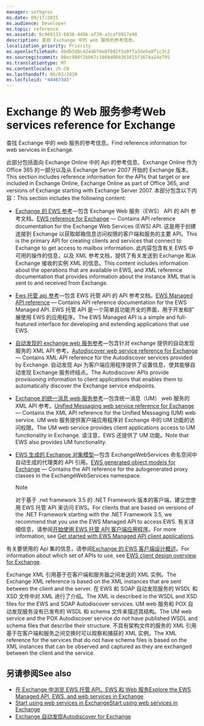 ```yaml
---
manager: sethgros
ms.date: 09/17/2015
ms.audience: Developer
ms.topic: reference
ms.assetid: 6c969133-6036-448b-af39-a3caf9917e98
description: 查找 Exchange 中的 web 服务的参考信息。
localization_priority: Priority
ms.openlocfilehash: 8bdb3d6c4244bf8e0f092f5a9ffa3de5e8f1c3c2
ms.sourcegitcommit: 88ec988f2bb67c1866d06b361615f3674a24e795
ms.translationtype: MT
ms.contentlocale: zh-CN
ms.lasthandoff: 06/03/2020
ms.locfileid: "44467345"
---
```

# <a name="web-services-reference-for-exchange"></a><span data-ttu-id="167a0-102">Exchange 的 Web 服务参考</span><span class="sxs-lookup"><span data-stu-id="167a0-102">Web services reference for Exchange</span></span>

<span data-ttu-id="167a0-103">查找 Exchange 中的 web 服务的参考信息。</span><span class="sxs-lookup"><span data-stu-id="167a0-103">Find reference information for web services in Exchange.</span></span>
  
<span data-ttu-id="167a0-104">此部分包括面向 Exchange Online 中的 Api 的参考信息、Exchange Online 作为 Office 365 的一部分以及从 Exchange Server 2007 开始的 Exchange 版本。</span><span class="sxs-lookup"><span data-stu-id="167a0-104">This section includes reference information for the APIs that target or are included in Exchange Online, Exchange Online as part of Office 365, and versions of Exchange starting with Exchange Server 2007.</span></span> <span data-ttu-id="167a0-105">本部分包含以下内容：</span><span class="sxs-lookup"><span data-stu-id="167a0-105">This section includes the following content:</span></span>
  
- <span data-ttu-id="167a0-106">[Exchange 的 EWS 参考](ews-reference-for-exchange.md)—包含 Exchange Web 服务（EWS） API 的 API 参考文档。</span><span class="sxs-lookup"><span data-stu-id="167a0-106">[EWS reference for Exchange](ews-reference-for-exchange.md) — Contains API reference documentation for the Exchange Web Services (EWS) API.</span></span> <span data-ttu-id="167a0-107">这是用于创建连接到 Exchange 以获取邮箱信息访问权限的客户端和服务的主要 API。</span><span class="sxs-lookup"><span data-stu-id="167a0-107">This is the primary API for creating clients and services that connect to Exchange to get access to mailbox information.</span></span> <span data-ttu-id="167a0-108">此内容包含有关 EWS 中可用的操作的信息，以及 XML 参考文档，提供了有关发送到 Exchange 和从 Exchange 接收的实例 XML 的信息。</span><span class="sxs-lookup"><span data-stu-id="167a0-108">This content includes information about the operations that are available in EWS, and XML reference documentation that provides information about the instance XML that is sent to and received from Exchange.</span></span> 
    
- <span data-ttu-id="167a0-109">[Ews 托管 api 参考](ews-managed-api-reference-for-exchange.md)—包含 EWS 托管 API 的 API 参考文档。</span><span class="sxs-lookup"><span data-stu-id="167a0-109">[EWS Managed API reference](ews-managed-api-reference-for-exchange.md) — Contains API reference documentation for the EWS Managed API.</span></span> <span data-ttu-id="167a0-110">EWS 托管 API 是一个简单且功能齐全的界面，用于开发和扩展使用 EWS 的应用程序。</span><span class="sxs-lookup"><span data-stu-id="167a0-110">The EWS Managed API is a simple and full-featured interface for developing and extending applications that use EWS.</span></span> 
    
- <span data-ttu-id="167a0-111">[自动发现的 exchange web 服务参考](autodiscover-web-service-reference-for-exchange.md)—包含针对 exchange 提供的自动发现服务的 XML API 参考。</span><span class="sxs-lookup"><span data-stu-id="167a0-111">[Autodiscover web service reference for Exchange](autodiscover-web-service-reference-for-exchange.md) — Contains XML API reference for the Autodiscover services provided by Exchange.</span></span> <span data-ttu-id="167a0-112">自动发现 Api 为客户端应用程序提供了设置信息，使其能够自动发现 Exchange 服务终结点。</span><span class="sxs-lookup"><span data-stu-id="167a0-112">The Autodiscover APIs provide provisioning information to client applications that enables them to automatically discover the Exchange service endpoints.</span></span> 
    
- <span data-ttu-id="167a0-113">[Exchange 的统一消息 web 服务参考](unified-messaging-web-service-reference-for-exchange.md)—包含统一消息（UM） web 服务的 XML API 参考。</span><span class="sxs-lookup"><span data-stu-id="167a0-113">[Unified Messaging web service reference for Exchange](unified-messaging-web-service-reference-for-exchange.md) — Contains the XML API reference for the Unified Messaging (UM) web service.</span></span> <span data-ttu-id="167a0-114">UM web 服务提供客户端应用程序对 Exchange 中的 UM 功能的访问权限。</span><span class="sxs-lookup"><span data-stu-id="167a0-114">The UM web service provides client applications access to UM functionality in Exchange.</span></span> <span data-ttu-id="167a0-115">请注意，EWS 还提供了 UM 功能。</span><span class="sxs-lookup"><span data-stu-id="167a0-115">Note that EWS also provides UM functionality.</span></span> 
    
- <span data-ttu-id="167a0-116">[EWS 生成的 Exchange 对象模型](ews-generated-object-models-reference-for-exchange.md)—包含 ExchangeWebServices 命名空间中自动生成的代理类的 API 引用。</span><span class="sxs-lookup"><span data-stu-id="167a0-116">[EWS generated object models for Exchange](ews-generated-object-models-reference-for-exchange.md) — Contains the API reference for the autogenerated proxy classes in the ExchangeWebServices namespace.</span></span> 
    
    > [!NOTE]
    > <span data-ttu-id="167a0-117">对于基于 .net framework 3.5 的 .NET Framework 版本的客户端，建议您使用 EWS 托管 API 来访问 EWS。</span><span class="sxs-lookup"><span data-stu-id="167a0-117">For clients that are based on versions of the .NET Framework starting with the .NET Framework 3.5, we recommend that you use the EWS Managed API to access EWS.</span></span> <span data-ttu-id="167a0-118">有关详细信息，请参阅[开始使用 EWS 托管 API 客户端应用程序](../exchange-web-services/get-started-with-ews-managed-api-client-applications.md)。</span><span class="sxs-lookup"><span data-stu-id="167a0-118">For more information, see [Get started with EWS Managed API client applications](../exchange-web-services/get-started-with-ews-managed-api-client-applications.md).</span></span> 
  
<span data-ttu-id="167a0-119">有关要使用的 Api 集的信息，请参阅[Exchange 的 EWS 客户端设计概述](../exchange-web-services/ews-client-design-overview-for-exchange.md)。</span><span class="sxs-lookup"><span data-stu-id="167a0-119">For information about which set of APIs to use, see [EWS client design overview for Exchange](../exchange-web-services/ews-client-design-overview-for-exchange.md).</span></span>
  
<span data-ttu-id="167a0-120">Exchange XML 引用基于在客户端和服务器之间发送的 XML 实例。</span><span class="sxs-lookup"><span data-stu-id="167a0-120">The Exchange XML reference is based on the XML instances that are sent between the client and the server.</span></span> <span data-ttu-id="167a0-121">在 EWS 和 SOAP 自动发现服务的 WSDL 和 XSD 文件中对 XML 进行了介绍。</span><span class="sxs-lookup"><span data-stu-id="167a0-121">The XML is described in the WSDL and XSD files for the EWS and SOAP Autodiscover services.</span></span> <span data-ttu-id="167a0-122">UM web 服务和 POX 自动发现服务没有已发布的 WSDL 和 schema 文件来描述其结构。</span><span class="sxs-lookup"><span data-stu-id="167a0-122">The UM web service and the POX Autodiscover service do not have published WSDL and schema files that describe their structure.</span></span> <span data-ttu-id="167a0-123">不具有架构文件的服务的 XML 引用基于在客户端和服务之间交换时可以观察和捕获的 XML 实例。</span><span class="sxs-lookup"><span data-stu-id="167a0-123">The XML reference for the services that do not have schema files is based on the XML instances that can be observed and captured as they are exchanged between the client and the service.</span></span>
  
## <a name="see-also"></a><span data-ttu-id="167a0-124">另请参阅</span><span class="sxs-lookup"><span data-stu-id="167a0-124">See also</span></span>

- [<span data-ttu-id="167a0-125">在 Exchange 中浏览 EWS 托管 API、EWS 和 Web 服务</span><span class="sxs-lookup"><span data-stu-id="167a0-125">Explore the EWS Managed API, EWS, and web services in Exchange</span></span>](../exchange-web-services/explore-the-ews-managed-api-ews-and-web-services-in-exchange.md)
- [<span data-ttu-id="167a0-126">Start using web services in Exchange</span><span class="sxs-lookup"><span data-stu-id="167a0-126">Start using web services in Exchange</span></span>](../exchange-web-services/start-using-web-services-in-exchange.md)
- [<span data-ttu-id="167a0-127">Exchange 自动发现</span><span class="sxs-lookup"><span data-stu-id="167a0-127">Autodiscover for Exchange</span></span>](../exchange-web-services/autodiscover-for-exchange.md)
    

